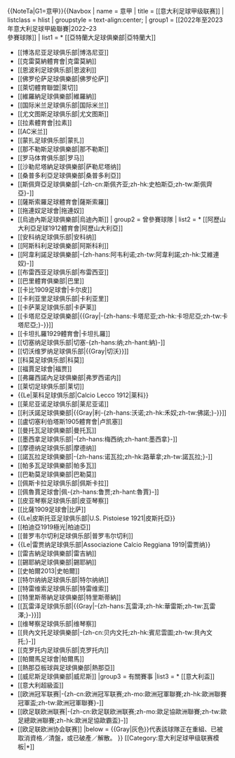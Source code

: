 <noinclude>{{NoteTa|G1=意甲}}</noinclude>{{Navbox
| name = 意甲
| title = [[意大利足球甲级联赛]]
| listclass = hlist
| groupstyle = text-align:center;
| group1 = [[2022年至2023年意大利足球甲級聯賽|2022–23<br>參賽球隊]]
| list1 = * [[亞特蘭大足球俱樂部|亞特蘭大]]
* [[博洛尼亚足球俱乐部|博洛尼亚]]
* [[克雷莫納體育會|克雷莫納]]
* [[恩波利足球俱乐部|恩波利]]
* [[佛罗伦萨足球俱樂部|佛罗伦萨]]
* [[萊切體育聯盟|萊切]]
* [[維羅納足球俱樂部|維羅納]]
* [[国际米兰足球俱乐部|国际米兰]]
* [[尤文图斯足球俱乐部|尤文图斯]]
* [[拉素體育會|拉素]]
* [[AC米兰]]
* [[蒙扎足球俱乐部|蒙扎]]
* [[那不勒斯足球俱樂部|那不勒斯]]
* [[罗马体育俱乐部|罗马]]
* [[沙勒尼塔納足球俱樂部|萨勒尼塔纳]]
* [[桑普多利亞足球俱樂部|桑普多利亞]]
* [[斯佩齊亞足球俱樂部|-{zh-cn:斯佩齐亚;zh-hk:史柏斯亞;zh-tw:斯佩齊亞}-]]
* [[薩斯索羅足球體育會|薩斯索羅]]
* [[拖連奴足球會|拖連奴]]
* [[烏迪內斯足球俱樂部|烏迪內斯]]
| group2 = 曾參賽球隊
| list2 = * [[阿歷山大利亞足球1912體育會|阿歷山大利亞]]
* [[安科纳足球俱乐部|安科纳]]
* [[阿斯科利足球俱樂部|阿斯科利]]
* [[阿韋利諾足球俱樂部|-{zh-hans:阿韦利诺;zh-tw:阿韋利諾;zh-hk:艾維連奴}-]]
* [[布雷西亚足球俱乐部|布雷西亚]]
* [[巴里體育俱樂部|巴里]]
* [[卡比1909足球會|卡尔皮]]
* [[卡利亚里足球俱乐部|卡利亚里]]
* [[卡萨莱足球俱乐部|卡萨莱]]
* [[卡塔尼亞足球俱樂部|{{Gray|-{zh-hans:卡塔尼亚;zh-hk:卡坦尼亞;zh-tw:卡塔尼亞;}-}}]]
* [[卡坦扎羅1929體育會|卡坦扎羅]]
* [[切塞纳足球俱乐部|切塞-{zh-hans:纳;zh-hant:納}-]]
* [[切沃维罗纳足球俱乐部|{{Gray|切沃}}]]
* [[科莫足球俱乐部|科莫]]
* [[福賈足球會|福贾]]
* [[弗羅西諾內足球俱樂部|弗罗西诺内]]
* [[莱切足球俱乐部|莱切]]
* {{Le|莱科足球俱乐部|Calcio Lecco 1912|莱科}}
* [[莱尼亚诺足球俱乐部|莱尼亚诺]]
* [[利沃諾足球俱樂部|{{Gray|利-{zh-hans:沃诺;zh-hk:禾奴;zh-tw:佛諾;}-}}]]
* [[盧切塞利伯塔斯1905體育會|卢凯塞]]
* [[曼托瓦足球俱樂部|曼托瓦]]
* [[墨西拿足球俱乐部|-{zh-hans:梅西纳;zh-hant:墨西拿}-]]
* [[摩德纳足球俱乐部|摩德纳]]
* [[諾瓦拉足球俱樂部|-{zh-hans:诺瓦拉;zh-hk:路華拿;zh-tw:諾瓦拉;}-]]
* [[帕多瓦足球俱樂部|帕多瓦]]
* [[巴勒莫足球俱樂部|巴勒莫]]
* [[佩斯卡拉足球俱乐部|佩斯卡拉]]
* [[佩魯賈足球會|佩-{zh-hans:鲁贾;zh-hant:魯賈}-]]
* [[皮亚琴察足球俱乐部|皮亚琴察]]
* [[比薩1909足球會|比萨]]
* {{Le|皮斯托亚足球俱乐部|U.S. Pistoiese 1921|皮斯托亞}}
* [[柏迪亞1919極光|柏迪亞]]
* [[普罗韦尔切利足球俱乐部|普罗韦尔切利]]
* {{Le|雷贾纳足球俱乐部|Associazione Calcio Reggiana 1919|雷贾纳}}
* [[雷吉納足球俱樂部|雷吉納]]
* [[錫耶納足球俱樂部|錫耶納]]
* [[史帕爾2013|史帕爾]]
* [[特尔纳纳足球俱乐部|特尔纳纳]]
* [[特雷维索足球俱乐部|特雷维索]]
* [[特里斯蒂納足球俱樂部|特里斯蒂納]]
* [[瓦雷泽足球俱乐部|{{Gray|-{zh-hans:瓦雷泽;zh-hk:華雷斯;zh-tw:瓦雷澤;}-}}]]
* [[维琴察足球俱乐部|维琴察]]
* [[貝內文托足球俱樂部|-{zh-cn:贝内文托;zh-hk:賓尼雲圖;zh-tw:貝內文托;}-]]
* [[克罗托内足球俱乐部|克罗托内]]
* [[帕爾馬足球會|帕爾馬]]
* [[熱那亞板球與足球俱樂部|熱那亞]]
* [[威尼斯足球俱樂部|威尼斯]]
|group3 =  有關賽事 
|list3 = * [[意大利盃]]
* [[意大利超級盃]]
* [[欧洲冠军联赛|-{zh-cn:欧洲冠军联赛;zh-mo:歐洲冠軍聯賽;zh-hk:歐洲聯賽冠軍盃;zh-tw:歐洲冠軍聯賽}-]]
* [[欧足联欧洲联赛|-{zh-cn:欧足联欧洲联赛;zh-mo:歐足協歐洲聯賽;zh-tw:歐足總歐洲聯賽;zh-hk:歐洲足協歐霸盃}-]]
* [[欧足联欧洲协会联赛]]
|below = {{Gray|灰色}}代表該球隊正在重組、已被取消資格／清盤，或已破產／解散。
}}<noinclude>
[[Category:意大利足球甲级联赛模板|*]]
</noinclude>